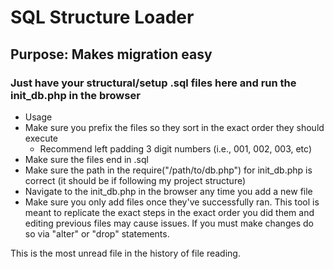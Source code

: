 # SQL Structure Loader
## Purpose: Makes migration easy
### Just have your structural/setup .sql files here and run the init_db.php in the browser

- Usage
 - Make sure you prefix the files so they sort in the exact order they should execute
    - Recommend left padding 3 digit numbers (i.e., 001, 002, 003, etc)
 - Make sure the files end in .sql
 - Make sure the path in the require("/path/to/db.php") for init_db.php is correct (it should be if following my project structure)
 - Navigate to the init_db.php in the browser any time you add a new file
 - Make sure you only add files once they've successfully ran. This tool is meant to replicate the exact steps in the exact order you did them and editing previous files may cause issues. If you must make changes do so via "alter" or "drop" statements.


 This is the most unread file in the history of file reading.